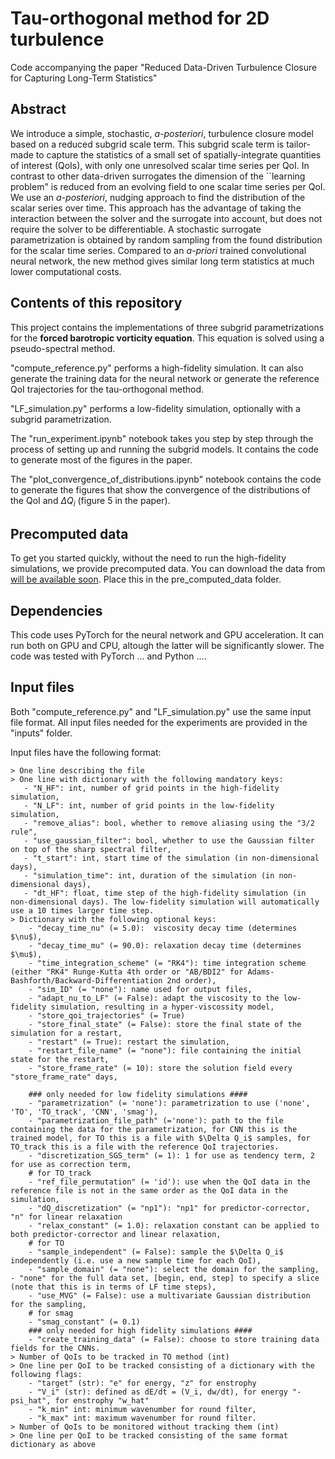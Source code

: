 # Tau-orthogonal method for 2D turbulence

Code accompanying the paper "Reduced Data-Driven Turbulence Closure for Capturing Long-Term Statistics"

## Abstract
We introduce a simple, stochastic, _a-posteriori_, turbulence closure model based on a reduced subgrid scale term. This subgrid scale term is tailor-made to capture the statistics of a small set of spatially-integrate quantities of interest (QoIs), with only one unresolved scalar time series per QoI. In contrast to other data-driven surrogates the dimension of the ``learning problem" is reduced from an evolving field to one scalar time series per QoI. We use an _a-posteriori_, nudging approach to find the distribution of the scalar series over time. This approach has the advantage of taking the interaction between the solver and the surrogate into account, but does not require the solver to be differentiable. A stochastic surrogate parametrization is obtained by random sampling from the found distribution for the scalar time series. Compared to an _a-priori_ trained convolutional neural network, the new method gives similar long term statistics at much lower computational costs.

## Contents of this repository
This project contains the implementations of three subgrid parametrizations for the **forced barotropic vorticity equation**. This equation is solved using a pseudo-spectral method.

"compute_reference.py" performs a high-fidelity simulation. It can also generate the training data for the neural network or generate the reference QoI trajectories for the tau-orthogonal method.

"LF_simulation.py" performs a low-fidelity simulation, optionally with a subgrid parametrization.

The "run_experiment.ipynb" notebook takes you step by step through the process of setting up and running the subgrid models. It contains the code to generate most of the figures in the paper.

The "plot_convergence_of_distributions.ipynb" notebook contains the code to generate the figures that show the convergence of the distributions of the QoI and $\Delta Q_i$ (figure 5 in the paper).

## Precomputed data
To get you started quickly, without the need to run the high-fidelity simulations, we provide precomputed data. You can download the data from [will be available soon](). Place this in the pre_computed_data folder.

## Dependencies
This code uses PyTorch for the neural network and GPU acceleration. It can run both on GPU and CPU, altough the latter will be significantly slower. The code was tested with PyTorch ... and Python ....

## Input files
Both "compute_reference.py" and "LF_simulation.py" use the same input file format. All input files needed for the experiments are provided in the "inputs" folder.

Input files have the following format:
```
> One line describing the file
> One line with dictionary with the following mandatory keys:
   - "N_HF": int, number of grid points in the high-fidelity simulation,
   - "N_LF": int, number of grid points in the low-fidelity simulation,
   - "remove_alias": bool, whether to remove aliasing using the "3/2 rule",
   - "use_gaussian_filter": bool, whether to use the Gaussian filter on top of the sharp spectral filter,
   - "t_start": int, start time of the simulation (in non-dimensional days),
   - "simulation_time": int, duration of the simulation (in non-dimensional days),
   - "dt_HF": float, time step of the high-fidelity simulation (in non-dimensional days). The low-fidelity simulation will automatically use a 10 times larger time step.
> Dictionary with the following optional keys:     
    - "decay_time_nu" (= 5.0):  viscosity decay time (determines $\nu$),
    - "decay_time_mu" (= 90.0): relaxation decay time (determines $\mu$),
    - "time_integration_scheme" (= "RK4"): time integration scheme (either "RK4" Runge-Kutta 4th order or "AB/BDI2" for Adams-Bashforth/Backward-Differentiation 2nd order),
    - "sim_ID" (= "none"): name used for output files,
    - "adapt_nu_to_LF" (= False): adapt the viscosity to the low-fidelity simulation, resulting in a hyper-viscossity model, 
    - "store_qoi_trajectories" (= True)
    - "store_final_state" (= False): store the final state of the simulation for a restart,
    - "restart" (= True): restart the simulation,
    - "restart_file_name" (= "none"): file containing the initial state for the restart,
    - "store_frame_rate" (= 10): store the solution field every "store_frame_rate" days,
    
    ### only needed for low fidelity simulations ####
    - "parametrization" (= 'none'): parametrization to use ('none', 'TO', 'TO_track', 'CNN', 'smag'),
    - "parametrization_file_path" (='none'): path to the file containing the data for the parametrization, for CNN this is the trained model, for TO this is a file with $\Delta Q_i$ samples, for TO_track this is a file with the reference QoI trajectories.
    - "discretization_SGS_term" (= 1): 1 for use as tendency term, 2 for use as correction term,
    # for TO_track
    - "ref_file_permutation" (= 'id'): use when the QoI data in the reference file is not in the same order as the QoI data in the simulation,
    - "dQ_discretization" (= "np1"): "np1" for predictor-corrector, "n" for linear relaxation
    - "relax_constant" (= 1.0): relaxation constant can be applied to both predictor-corrector and linear relaxation,
    # for TO
    - "sample_independent" (= False): sample the $\Delta Q_i$ independently (i.e. use a new sample time for each QoI),
    - "sample_domain" (= "none"): select the domain for the sampling, - "none" for the full data set, [begin, end, step] to specify a slice (note that this is in terms of LF time steps),
    - "use_MVG" (= False): use a multivariate Gaussian distribution for the sampling,
    # for smag
    - "smag_constant" (= 0.1)
    ### only needed for high fidelity simulations ####
    - "create_training_data" (= False): choose to store training data fields for the CNNs.
> Number of QoIs to be tracked in TO method (int)
> One line per QoI to be tracked consisting of a dictionary with the following flags:
    - "target" (str): "e" for energy, "z" for enstrophy
    - "V_i" (str): defined as dE/dt = (V_i, dw/dt), for energy "-psi_hat", for enstrophy "w_hat"
    - "k_min" int: minimum wavenumber for round filter,
    - "k_max" int: maximum wavenumber for round filter.
> Number of QoIs to be monitored without tracking them (int)
> One line per QoI to be tracked consisting of the same format dictionary as above
```

